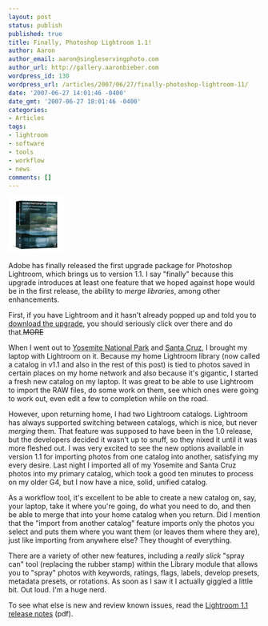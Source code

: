 ```yaml
---
layout: post
status: publish
published: true
title: Finally, Photoshop Lightroom 1.1!
author: Aaron
author_email: aaron@singleservingphoto.com
author_url: http://gallery.aaronbieber.com
wordpress_id: 130
wordpress_url: /articles/2007/06/27/finally-photoshop-lightroom-11/
date: '2007-06-27 14:01:46 -0400'
date_gmt: '2007-06-27 18:01:46 -0400'
categories:
- Articles
tags:
- lightroom
- software
- tools
- workflow
- news
comments: []
---
```

![Photoshop Lightroom 1.1](/articles/images/lightroom.jpg)

Adobe has finally released the first upgrade package for Photoshop
Lightroom, which brings us to version 1.1. I say "finally" because this
upgrade introduces at least one feature that we hoped against hope would
be in the first release, the ability to _merge libraries_, among other
enhancements.

First, if you have Lightroom and it hasn't already popped up and told
you to [download the
upgrade](http://www.adobe.com/products/photoshoplightroom), you should
seriously click over there and do that.~~MORE~~

When I went out to [Yosemite National
Park](http://www.fisheyegallery.com/Places/Yosemite) and [Santa
Cruz](http://www.fisheyegallery.com/Places/SantaCruz), I brought my
laptop with Lightroom on it. Because my home Lightroom library (now
called a catalog in v1.1 and also in the rest of this post) is tied to
photos saved in certain places on my home network and also because it's
gigantic, I started a fresh new catalog on my laptop. It was great to be
able to use Lightroom to import the RAW files, do some work on them, see
which ones were going to work out, even edit a few to completion while
on the road.

However, upon returning home, I had two Lightroom catalogs. Lightroom
has always supported switching between catalogs, which is nice, but
never _merging_ them. That feature was supposed to have been in the
1.0 release, but the developers decided it wasn't up to snuff, so they
nixed it until it was more fleshed out. I was very excited to see the
new options available in version 1.1 for importing photos from one
catalog into another, satisfying my every desire. Last night I imported
all of my Yosemite and Santa Cruz photos into my primary catalog, which
took a good ten minutes to process on my older G4, but I now have a
nice, solid, unified catalog.

As a workflow tool, it's excellent to be able to create a new catalog
on, say, your laptop, take it where you're going, do what you need to
do, and then be able to merge that into your home catalog when you
return. Did I mention that the "import from another catalog" feature
imports only the photos you select and puts them where you want them (or
leaves them where they are), just like importing from anywhere else?
They thought of everything.

There are a variety of other new features, including a _really slick_
"spray can" tool (replacing the rubber stamp) within the Library module
that allows you to "spray" photos with keywords, ratings, flags, labels,
develop presets, metadata presets, or rotations. As soon as I saw it I
actually giggled a little bit. Out loud. I'm a huge nerd.

To see what else is new and review known issues, read the [Lightroom 1.1
release
notes](http://www.adobe.com/special/photoshop/Lightroom_ReadMe.pdf)
(pdf).
